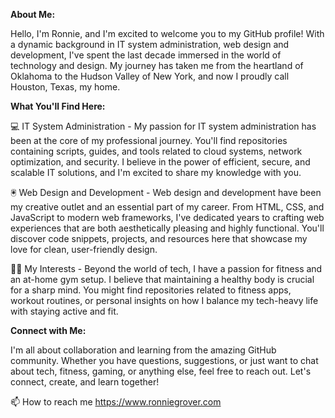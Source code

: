 **About Me:**

Hello, I'm Ronnie, and I'm excited to welcome you to my GitHub profile! With a dynamic background in IT system administration, web design and development, I've spent the last decade immersed in the world of technology and design. My journey has taken me from the heartland of Oklahoma to the Hudson Valley of New York, and now I proudly call Houston, Texas, my home.



**What You'll Find Here:**

💻 IT System Administration - 
My passion for IT system administration has been at the core of my professional journey. You'll find repositories containing scripts, guides, and tools related to cloud systems, network optimization, and security. I believe in the power of efficient, secure, and scalable IT solutions, and I'm excited to share my knowledge with you.

🖲️ Web Design and Development - 
Web design and development have been my creative outlet and an essential part of my career. From HTML, CSS, and JavaScript to modern web frameworks, I've dedicated years to crafting web experiences that are both aesthetically pleasing and highly functional. You'll discover code snippets, projects, and resources here that showcase my love for clean, user-friendly design.

🏋️‍♂️ My Interests - Beyond the world of tech, I have a passion for fitness and an at-home gym setup. I believe that maintaining a healthy body is crucial for a sharp mind. You might find repositories related to fitness apps, workout routines, or personal insights on how I balance my tech-heavy life with staying active and fit.

**Connect with Me:**

I'm all about collaboration and learning from the amazing GitHub community. Whether you have questions, suggestions, or just want to chat about tech, fitness, gaming, or anything else, feel free to reach out. Let's connect, create, and learn together!

📫 How to reach me https://www.ronniegrover.com

